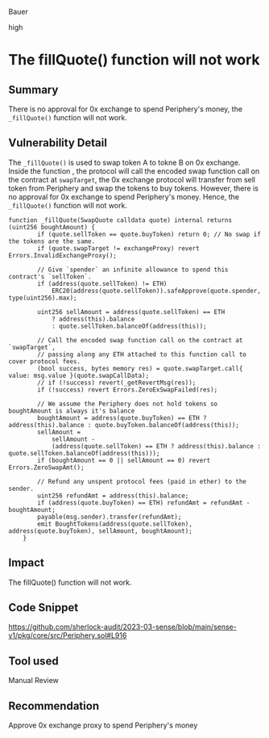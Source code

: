 Bauer

high

# The fillQuote() function will not work

## Summary
There is no  approval for 0x exchange to spend Periphery's  money, the `_fillQuote()` function will not work.

## Vulnerability Detail
The `_fillQuote()` is used to swap token A to tokne B on 0x exchange. Inside the function , the protocol will call the encoded swap function call on the contract at `swapTarget`, the 0x exchange protocol will transfer from sell token from Periphery and swap the tokens to buy tokens. However, there is no  approval for 0x exchange to spend Periphery's  money. Hence, the `_fillQuote()` function will not work.

```solidity
function _fillQuote(SwapQuote calldata quote) internal returns (uint256 boughtAmount) {
        if (quote.sellToken == quote.buyToken) return 0; // No swap if the tokens are the same.
        if (quote.swapTarget != exchangeProxy) revert Errors.InvalidExchangeProxy();

        // Give `spender` an infinite allowance to spend this contract's `sellToken`.
        if (address(quote.sellToken) != ETH)
            ERC20(address(quote.sellToken)).safeApprove(quote.spender, type(uint256).max);

        uint256 sellAmount = address(quote.sellToken) == ETH
            ? address(this).balance
            : quote.sellToken.balanceOf(address(this));

        // Call the encoded swap function call on the contract at `swapTarget`,
        // passing along any ETH attached to this function call to cover protocol fees.
        (bool success, bytes memory res) = quote.swapTarget.call{ value: msg.value }(quote.swapCallData);
        // if (!success) revert(_getRevertMsg(res));
        if (!success) revert Errors.ZeroExSwapFailed(res);

        // We assume the Periphery does not hold tokens so boughtAmount is always it's balance
        boughtAmount = address(quote.buyToken) == ETH ? address(this).balance : quote.buyToken.balanceOf(address(this));
        sellAmount =
            sellAmount -
            (address(quote.sellToken) == ETH ? address(this).balance : quote.sellToken.balanceOf(address(this)));
        if (boughtAmount == 0 || sellAmount == 0) revert Errors.ZeroSwapAmt();

        // Refund any unspent protocol fees (paid in ether) to the sender.
        uint256 refundAmt = address(this).balance;
        if (address(quote.buyToken) == ETH) refundAmt = refundAmt - boughtAmount;
        payable(msg.sender).transfer(refundAmt);
        emit BoughtTokens(address(quote.sellToken), address(quote.buyToken), sellAmount, boughtAmount);
    }

```

## Impact
The fillQuote() function will not work.
## Code Snippet
https://github.com/sherlock-audit/2023-03-sense/blob/main/sense-v1/pkg/core/src/Periphery.sol#L916

## Tool used

Manual Review

## Recommendation
Approve 0x exchange proxy to spend Periphery's  money

